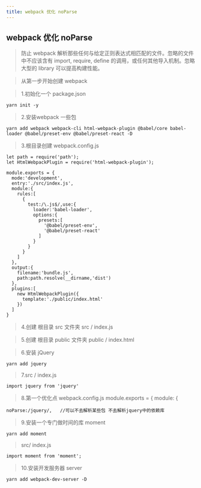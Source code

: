 ```yaml
---
title: webpack 优化 noParse
---
```


## webpack 优化 noParse

>  防止 webpack 解析那些任何与给定正则表达式相匹配的文件。忽略的文件中不应该含有 import, require, define 的调用，或任何其他导入机制。忽略大型的 library 可以提高构建性能。

>  从第一步开始创建 webpack 

>  1.初始化一个 package.json

```
yarn init -y
```

>  2.安装webpack 一些包

```
yarn add webpack webpack-cli html-webpack-plugin @babel/core babel-loader @babel/preset-env @babel/preset-react -D
```

>  3.根目录创建 webpack.config.js

```
let path = require('path');
let HtmlWebpackPlugin = require('html-webpack-plugin');

module.exports = {
  mode:'development',
  entry:'./src/index.js',
  module:{
    rules:[
      {
        test:/\.js$/,use:{
          loader:'babel-loader',
          options:{
            presets:[
              '@babel/preset-env',
              '@babel/preset-react'
            ]
          }
        }
      }
    ]
  },
  output:{
    filename:'bundle.js',
    path:path.resolve(__dirname,'dist')
  },
  plugins:[
    new HtmlWebpackPlugin({
      template:'./public/index.html'
    })
  ]
}
```

>  4.创建 根目录 src 文件夹 src / index.js

>  5.创建 根目录 public 文件夹 public / index.html

>  6.安装 jQuery

```
yarn add jquery
```

>  7.src / index.js

```
import jquery from 'jquery'
```

>  8.第一个优化点 webpack.config.js module.exports = { module: {

```
noParse:/jquery/,   //可以不去解析某些包 不去解析jquery中的依赖库
```

>  9.安装一个专门做时间的库 moment

```
yarn add moment
```

>  src/ index.js

```
import moment from 'moment';
```

>  10.安装开发服务器 server

```
yarn add webpack-dev-server -D
```

